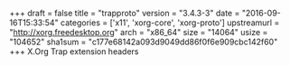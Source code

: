 +++
draft = false
title = "trapproto"
version = "3.4.3-3"
date = "2016-09-16T15:33:54"
categories = ['x11', 'xorg-core', 'xorg-proto']
upstreamurl = "http://xorg.freedesktop.org"
arch = "x86_64"
size = "14064"
usize = "104652"
sha1sum = "c177e68142a093d9049dd86f0f6e909cbc142f60"
+++
X.Org Trap extension headers